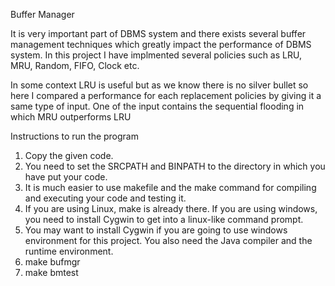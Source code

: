 Buffer Manager

It is very important part of DBMS system and there exists several buffer management techniques which greatly impact the performance of DBMS system. In this project I have implmented several policies such as LRU, MRU, Random, FIFO, Clock etc.

In some context LRU is useful but as we know there is no silver bullet so here I compared a performance for each replacement policies by giving it a same type of input. One of the input contains the sequential flooding in which MRU outperforms LRU


Instructions to run the program

1) Copy the given code.
2) You need to set the SRCPATH and BINPATH to the directory in which you have put your code.
3) It is much easier to use makefile and the make command for compiling and executing your code and testing it.
4) If you are using Linux, make is already there. If you are using windows, you need to install Cygwin to get into a linux-like command prompt.
5) You may want to install Cygwin if you are going to use windows environment for this project. You also need the Java compiler and the runtime environment.
6) make bufmgr
7) make bmtest